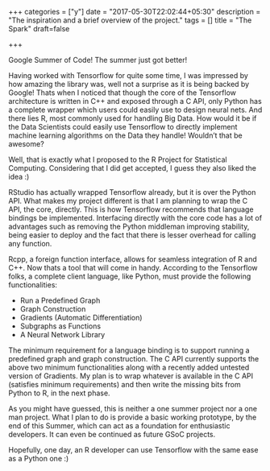 +++
categories = ["y"]
date = "2017-05-30T22:02:44+05:30"
description = "The inspiration and a brief overview of the project."
tags = []
title = "The Spark"
draft=false

+++

Google Summer of Code! The summer just got better!

Having worked with Tensorflow for quite some time, I was impressed by how amazing the library was, well not a surprise
as it is being backed by Google! Thats when I noticed that though the core of the Tensorflow architecture is written in C++ and exposed through a C API, only Python has a complete wrapper which  users could easily use to design neural nets. And there lies R, most commonly used for handling Big Data. How would it be if the Data Scientists could easily use Tensorflow to directly implement machine learning algorithms on the Data they handle! Wouldn’t that be awesome?

Well, that is exactly what I proposed to the R Project for Statistical Computing. Considering that I did get accepted, I guess they also liked the idea :)

RStudio has actually wrapped Tensorflow already, but it is over the Python API. What makes my project different is that I am planning to wrap the C API, the core, directly. This is how Tensorflow recommends that language bindings be implemented. Interfacing directly with the core code has a lot of advantages such as removing the Python middleman improving stability, being easier to deploy and the fact that there is lesser overhead for calling any function.

Rcpp, a foreign function interface, allows for seamless integration of R and C++. Now thats a tool that will come in handy. According to the Tensorflow folks, a complete client language, like Python, must provide the following functionalities:

* Run a Predefined Graph
* Graph Construction
* Gradients (Automatic Differentiation)
* Subgraphs as Functions
* A Neural Network Library


The minimum requirement for a language binding is to support running a predefined graph and graph construction. The C API currently supports the above two minimum functionalities along with a recently added untested version of Gradients. My plan is to wrap whatever is available in the C API (satisfies minimum requirements) and then write the missing bits from Python to R, in the next phase.

As you might have guessed, this is neither a one summer project nor a one man project. What I plan to do is provide a basic working prototype, by the end of this Summer, which can act as a foundation for enthusiastic developers. It can even be continued as future GSoC projects.

Hopefully, one day, an R developer can use Tensorflow with the same ease as a Python one :)
